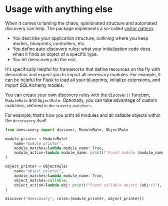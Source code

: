 # Usage with anything else

When it comes to taming the chaos, opinionated structure and automated discovery can help. The package implements a so-called [visitor pattern](https://refactoring.guru/design-patterns/visitor).

- You describe your application structure, outlining where you keep models, blueprints, controllers, etc.
- You define auto-discovery rules: what your initialization code does when it finds an object of a specific type.
- You let deescovery do the rest.

It's specifically helpful for frameworks that define resources on the fly with decorators and expect you to import all necessary modules. For example, it can be helpful for Flask to load all your blueprints, initialize extensions, and import SQLAlchemy models.

You can create your own discovery rules with the `discover()` function, `ModuleRule` and `ObjectRule`. Optionally, you can take advantage of custom matchers, defined in `deescovery.matchers`.

For example, that's how you print all modules and all callable objects within the `deescovery` itself.

```python
from deescovery import discover, ModuleRule, ObjectRule

module_printer = ModuleRule(
    name="module printer",
    module_matches=lambda module_name: True,
    module_action=lambda module_name: print(f"Found module {module_name}"),
)

object_printer = ObjectRule(
    name="object printer",
    module_matches=lambda module_name: True,
    object_matches=callable,
    object_action=lambda obj: print(f"Found callable object {obj!r}"),
)

discover("deescovery", rules=[module_printer, object_printer])
```
